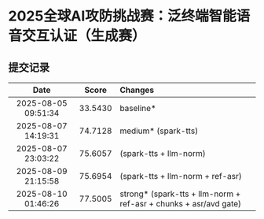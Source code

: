 # 2025全球AI攻防挑战赛：泛终端智能语音交互认证（生成赛）

## 提交记录

| Date                  | Score      | Changes     |  
| :-------------------: | :-------: | :--------------- |
| 2025-08-05 09:51:34 | 33.5430 | baseline* |
| 2025-08-07 14:19:31 | 74.7128 | medium* (spark-tts) |
| 2025-08-07 23:03:22 | 75.6057 | (spark-tts + llm-norm) |
| 2025-08-09 21:15:58 | 75.6954 | (spark-tts + llm-norm + ref-asr) |
| 2025-08-10 01:46:26 | 77.5005 | strong* (spark-tts + llm-norm + ref-asr + chunks + asr/avd gate) |
